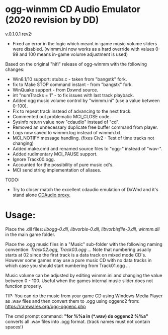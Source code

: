 # ogg-winmm CD Audio Emulator (2020 revision by DD)

v.0.1.0.1 rev2:
- Fixed an error in the logic which meant in-game music volume sliders were disabled. (winmm.ini now works as a hard override with values 0-99 and 100 means in-game volume adjustment is used)

Based on the original "hifi" release of ogg-winmm with the following changes:

- Win8.1/10 support: stubs.c - taken from "bangstk" fork.
- fix to Make STOP command instant - from "bangstk" fork.
- WinQuake support - from Dxwnd source.
- int "numTracks = 1" - to fix issues with last track playback.
- Added ogg music volume control by "winmm.ini" (use a value between 0-100).
- Fix to repeat track instead of advancing to the next track.
- Commented out problematic MCI_CLOSE code.
- Sysinfo return value now "cdaudio" instead of "cd".
- Removed an unnecessary duplicate free buffer command from player.
- Logs now saved to winmm.log instead of winmm.txt.
- MCI_NOTIFY message handling. (fixes Civ2 - Test of time tracks not changing)
- Added make.cmd and renamed source files to "ogg-" instead of "wav-".
- Added rudimentary MCI_PAUSE support.
- Ignore Track00.ogg.
- Accounted for the possibility of pure music cd's.
- MCI send string implementation of aliases.

TODO:
- Try to closer match the excellent cdaudio emulation of DxWnd and it's stand alone [CDAudio proxy.](https://sourceforge.net/projects/cdaudio-proxy/)

# Usage:

Place the .dll files:
*libogg-0.dll, libvorbis-0.dll, libvorbisfile-3.dll, winmm.dll*
in the main game folder.

Place the .ogg music files in a "Music" sub-folder with the following naming convention:
*Track02.ogg, Track03.ogg ...*
Note that numbering usually starts at 02 since the first track is a data track on mixed mode CD's.
However some games may use a pure music CD with no data tracks in which case you should start numbering from Track01.ogg ...

Music volume can be adjusted by editing winmm.ini and changing the value between 0 - 100. Useful when the games internal music slider does not function properly.

TIP: You can rip the music from your game CD using Windows Media Player as .wav files and then convert them to .ogg using oggenc2 from:
https://rarewares.org/ogg-oggenc.php

The cmd prompt command:
**"for %%a in (*.wav) do oggenc2 %%a"**
converts all .wav files into .ogg format. (track names must not contain spaces!)
